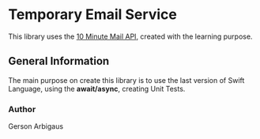 # Temporary Email Service

This library uses the [10 Minute Mail API](https://docs.mail.gw), created with the learning purpose.

## General Information

The main purpose on create this library is to use the last version of Swift Language, using the **await/async**, creating Unit Tests.

### Author
Gerson Arbigaus